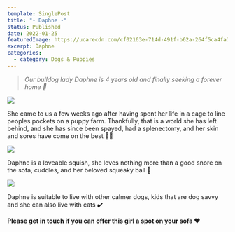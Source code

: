 ```yaml
---
template: SinglePost
title: "- Daphne -"
status: Published
date: 2022-01-25
featuredImage: https://ucarecdn.com/cf02163e-714d-491f-b62a-264f5ca4fa76/-/crop/1536x1114/0,328/-/preview/
excerpt: Daphne
categories:
  - category: Dogs & Puppies
---
```

> *Our bulldog lady Daphne is 4 years old and finally seeking a forever home 🏡*




![](https://ucarecdn.com/c1995788-ed15-4e42-97da-450a952a078f/)

She came to us a few weeks ago after having spent her life in a cage to line peoples pockets on a puppy farm. Thankfully, that is a world she has left behind, and she has since been spayed, had a splenectomy, and her skin and sores have come on the best 🙏🏼

![](https://ucarecdn.com/63a0c7a0-95e8-4a1b-8154-67ae69a63014/)


Daphne is a loveable squish, she loves nothing more than a good snore on the sofa, cuddles, and her beloved squeaky ball 🎾

![](https://ucarecdn.com/fa04d99e-8158-4b5a-96dc-197bd2a8998d/)


Daphne is suitable to live with other calmer dogs, kids that are dog savvy and she can also live with cats ✔️


**Please get in touch if you can offer this girl a spot on your sofa ❤️**